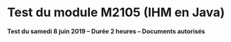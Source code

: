 # Test du module M2105 (IHM en Java)

**Test du samedi 8 juin 2019 – Durée 2 heures – Documents autorisés**
